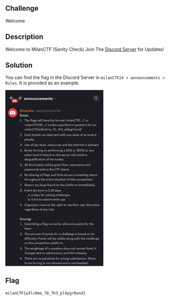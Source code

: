 ## Challenge
Welcome

## Description
Welcome to MilanCTF (Sanity Check) Join The [Discord Server](https://discord.gg/5RSsMbvp) for Updates!

## Solution
You can find the flag in the Discord Server in `milanCTF24 > announcements > Rules`. It is provided as an example.

<img src='https://github.com/garg-tech/milanCTF24-Write-ups/blob/main/Miscellaneous/Welcome/sanity%20check.jpeg' height=550 />

## Flag
`milanCTF{w3lc0me_70_7h3_pl4ygr0und}`

